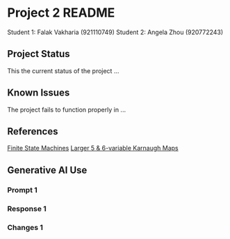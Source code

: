 # Project 2 README

Student 1: Falak Vakharia (921110749)
Student 2: Angela Zhou (920772243)

## Project Status
This the current status of the project ...

## Known Issues
The project fails to function properly in ...

## References
[Finite State Machines](https://pdhacademy.com/wp-content/uploads/2022/01/Finite-State-Machines-Course-for-Website.pdf)
[Larger 5 & 6-variable Karnaugh Maps](https://www.allaboutcircuits.com/textbook/digital/chpt-8/larger-5-6-variable-karnaugh-maps/)
## Generative AI Use


### Prompt 1


### Response 1


### Changes 1

